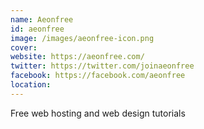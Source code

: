 ```yaml
---
name: Aeonfree
id: aeonfree
image: /images/aeonfree-icon.png
cover:
website: https://aeonfree.com/
twitter: https://twitter.com/joinaeonfree
facebook: https://facebook.com/aeonfree
location:
---
```

Free web hosting and web design tutorials
